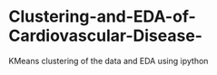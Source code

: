 # Clustering-and-EDA-of-Cardiovascular-Disease-
KMeans clustering of the data and EDA using ipython
